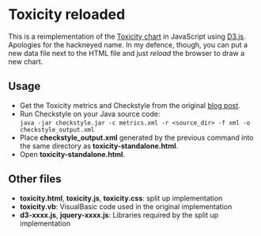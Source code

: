 # Toxicity reloaded

This is a reimplementation of the [Toxicity chart][1] in JavaScript using [D3.js][2]. Apologies for the hackneyed name. In my defence, though, you can put a new data file next to the HTML file and just *reload* the browser to draw a new chart.

## Usage

* Get the Toxicity metrics and Checkstyle from the original [blog post][1]. 
* Run Checkstyle on your Java source code:  
`java -jar checkstyle.jar -c metrics.xml -r <source_dir> -f xml -o checkstyle_output.xml`
* Place **checkstyle_output.xml** generated by the previous command into the same directory as **toxicity-standalone.html**.
* Open **toxicity-standalone.html**.

## Other files

* **toxicity.html**, **toxicity.js**, **toxicity.css**: split up implementation
* **toxicity.vb**: VisualBasic code used in the original implementation
* **d3-xxxx.js**, **jquery-xxxx.js**: Libraries required by the split up implementation



[1]: http://erik.doernenburg.com/2008/11/how-toxic-is-your-code/
[2]: http://d3js.org

